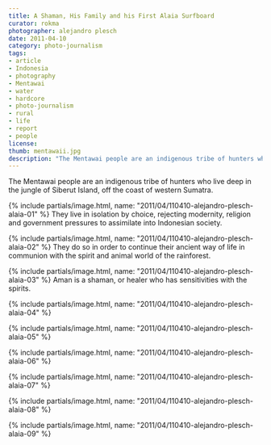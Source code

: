 ```yaml
---
title: A Shaman, His Family and his First Alaia Surfboard
curator: rokma
photographer: alejandro plesch
date: 2011-04-10
category: photo-journalism
tags:
- article
- Indonesia
- photography
- Mentawai
- water
- hardcore
- photo-journalism
- rural
- life
- report
- people
license:
thumb: mentawaii.jpg
description: "The Mentawai people are an indigenous tribe of hunters who live deep in the jungle of Siberut Island, off the coast of western Sumatra. They live in isolation by choice, rejecting modernity, religion and government pressures to assimilate into Indonesian society."
---
```


The Mentawai people are an indigenous tribe of hunters who live deep in the jungle of Siberut Island, off the coast of western Sumatra.  

{% include partials/image.html, name: "2011/04/110410-alejandro-plesch-alaia-01" %}
They live in isolation by choice, rejecting modernity, religion and government pressures to assimilate into Indonesian society.


{% include partials/image.html, name: "2011/04/110410-alejandro-plesch-alaia-02" %}
They do so in order to continue their ancient way of life in communion with the spirit and animal world of the rainforest.

{% include partials/image.html, name: "2011/04/110410-alejandro-plesch-alaia-03" %}
Aman is a shaman, or healer who has sensitivities with the spirits.

{% include partials/image.html, name: "2011/04/110410-alejandro-plesch-alaia-04" %}

{% include partials/image.html, name: "2011/04/110410-alejandro-plesch-alaia-05" %}

{% include partials/image.html, name: "2011/04/110410-alejandro-plesch-alaia-06" %}

{% include partials/image.html, name: "2011/04/110410-alejandro-plesch-alaia-07" %}

{% include partials/image.html, name: "2011/04/110410-alejandro-plesch-alaia-08" %}

{% include partials/image.html, name: "2011/04/110410-alejandro-plesch-alaia-09" %}
